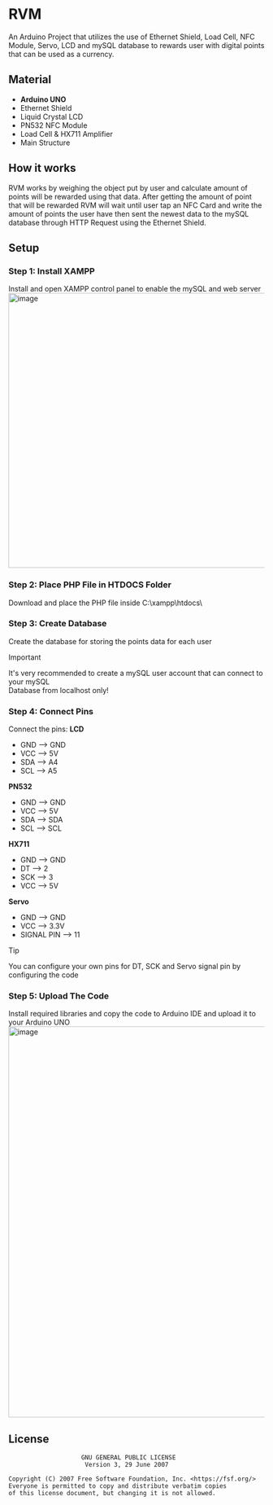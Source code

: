 # **RVM**
An Arduino Project that utilizes the use of Ethernet Shield, Load Cell, NFC Module, Servo, LCD and mySQL database to rewards user with digital points that can be used as a currency. 

## Material
  - **Arduino UNO**
  - Ethernet Shield
  - Liquid Crystal LCD
  - PN532 NFC Module
  - Load Cell & HX711 Amplifier
  - Main Structure

## How it works
  RVM works by weighing the object put by user and calculate amount of points will be rewarded using that data. After getting the amount of point that will be rewarded RVM will wait until user tap an NFC Card and write the amount of points the user have then sent the newest data to the mySQL database through HTTP Request using the Ethernet Shield. 

## Setup
  ### Step 1: Install XAMPP
  Install and open XAMPP control panel to enable the mySQL and web server
  <img width="832" height="540" alt="image" src="https://github.com/user-attachments/assets/ca79b689-6a3b-40cb-bbc8-a2688efdc8c6" />

  ### Step 2: Place PHP File in HTDOCS Folder
  Download and place the PHP file inside C:\xampp\htdocs\

  ### Step 3: Create Database
  Create the database for storing the points data for each user

  > [!IMPORTANT]
  > It's very recommended to create a mySQL user account that can connect to your mySQL\
  > Database from localhost only!

  ### Step 4: Connect Pins
  Connect the pins: 
  **LCD**
  - GND --> GND
  - VCC --> 5V
  - SDA --> A4
  - SCL --> A5

  **PN532**
  - GND --> GND
  - VCC --> 5V
  - SDA --> SDA
  - SCL --> SCL

  **HX711**
  - GND --> GND
  - DT  --> 2
  - SCK --> 3
  - VCC --> 5V

  **Servo**
  - GND --> GND
  - VCC --> 3.3V
  - SIGNAL PIN --> 11
  > [!TIP]
  > You can configure your own pins for DT, SCK and Servo signal pin by configuring the code
  
  
  ### Step 5: Upload The Code
  Install required libraries and copy the code to Arduino IDE and upload it to your Arduino UNO
  <img width="1366" height="768" alt="image" src="https://github.com/user-attachments/assets/a44f6caa-edea-4df0-95a6-552b1ef08156" />

  ## License 

  ```
                      GNU GENERAL PUBLIC LICENSE
                       Version 3, 29 June 2007

  Copyright (C) 2007 Free Software Foundation, Inc. <https://fsf.org/>
  Everyone is permitted to copy and distribute verbatim copies
  of this license document, but changing it is not allowed.
  ```
  
